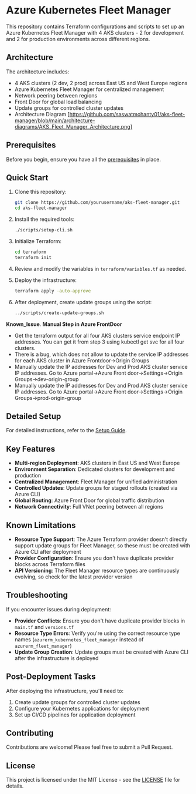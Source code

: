 # Azure Kubernetes Fleet Manager

This repository contains Terraform configurations and scripts to set up an Azure Kubernetes Fleet Manager with 4 AKS clusters - 2 for development and 2 for production environments across different regions.

## Architecture

The architecture includes:
- 4 AKS clusters (2 dev, 2 prod) across East US and West Europe regions
- Azure Kubernetes Fleet Manager for centralized management
- Network peering between regions
- Front Door for global load balancing
- Update groups for controlled cluster updates
- Architecture Diagram [https://github.com/saswatmohanty01/aks-fleet-manager/blob/main/architecture-diagrams/AKS_Fleet_Manager_Architecture.png]

## Prerequisites

Before you begin, ensure you have all the [prerequisites](docs/prerequisites.md) in place.

## Quick Start

1. Clone this repository:
   ```bash
   git clone https://github.com/yourusername/aks-fleet-manager.git
   cd aks-fleet-manager
   ```

2. Install the required tools:
   ```bash
   ./scripts/setup-cli.sh
   ```

3. Initialize Terraform:
   ```bash
   cd terraform
   terraform init
   ```

4. Review and modify the variables in `terraform/variables.tf` as needed.

5. Deploy the infrastructure:
   ```bash
   terraform apply -auto-approve
   ```

6. After deployment, create update groups using the script:
   ```bash
   ../scripts/create-update-groups.sh
   ```
   
**Known_Issue**. **Manual Step in Azure FrontDoor**
   - Get the terraform output for all four AKS clusters service endpoint IP addresses. You can get it from step 3 using kubectl get svc for all four clusters.
   - There is a bug, which does not allow to update the service IP addresses for each AKS cluster in Azure Frontdoor->Origin Groups
   - Manually update the IP addresses for Dev and Prod AKS cluster service IP addresses. Go to Azure portal->Azure Front door->Settings->Origin Groups->dev-origin-group
   - Manually update the IP addresses for Dev and Prod AKS cluster service IP addresses. Go to Azure portal->Azure Front door->Settings->Origin Groups->prod-origin-group 

## Detailed Setup

For detailed instructions, refer to the [Setup Guide](docs/setup-guide.md).

## Key Features

- **Multi-region Deployment**: AKS clusters in East US and West Europe
- **Environment Separation**: Dedicated clusters for development and production
- **Centralized Management**: Fleet Manager for unified administration
- **Controlled Updates**: Update groups for staged rollouts (created via Azure CLI)
- **Global Routing**: Azure Front Door for global traffic distribution
- **Network Connectivity**: Full VNet peering between all regions

## Known Limitations

- **Resource Type Support**: The Azure Terraform provider doesn't directly support update groups for Fleet Manager, so these must be created with Azure CLI after deployment
- **Provider Configuration**: Ensure you don't have duplicate provider blocks across Terraform files
- **API Versioning**: The Fleet Manager resource types are continuously evolving, so check for the latest provider version

## Troubleshooting

If you encounter issues during deployment:

- **Provider Conflicts**: Ensure you don't have duplicate provider blocks in `main.tf` and `versions.tf`
- **Resource Type Errors**: Verify you're using the correct resource type names (`azurerm_kubernetes_fleet_manager` instead of `azurerm_fleet_manager`)
- **Update Group Creation**: Update groups must be created with Azure CLI after the infrastructure is deployed

## Post-Deployment Tasks

After deploying the infrastructure, you'll need to:

1. Create update groups for controlled cluster updates
2. Configure your Kubernetes applications for deployment
3. Set up CI/CD pipelines for application deployment

## Contributing

Contributions are welcome! Please feel free to submit a Pull Request.

## License

This project is licensed under the MIT License - see the [LICENSE](LICENSE) file for details.
